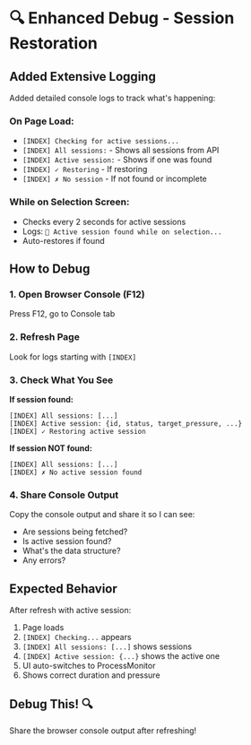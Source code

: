 # 🔍 Enhanced Debug - Session Restoration

## Added Extensive Logging

Added detailed console logs to track what's happening:

### On Page Load:
- `[INDEX] Checking for active sessions...`
- `[INDEX] All sessions:` - Shows all sessions from API
- `[INDEX] Active session:` - Shows if one was found
- `[INDEX] ✓ Restoring` - If restoring
- `[INDEX] ✗ No session` - If not found or incomplete

### While on Selection Screen:
- Checks every 2 seconds for active sessions
- Logs: `🔄 Active session found while on selection...`
- Auto-restores if found

## How to Debug

### 1. Open Browser Console (F12)
Press F12, go to Console tab

### 2. Refresh Page
Look for logs starting with `[INDEX]`

### 3. Check What You See

**If session found:**
```
[INDEX] All sessions: [...]
[INDEX] Active session: {id, status, target_pressure, ...}
[INDEX] ✓ Restoring active session
```

**If session NOT found:**
```
[INDEX] All sessions: [...]
[INDEX] ✗ No active session found
```

### 4. Share Console Output

Copy the console output and share it so I can see:
- Are sessions being fetched?
- Is active session found?
- What's the data structure?
- Any errors?

## Expected Behavior

After refresh with active session:
1. Page loads
2. `[INDEX] Checking...` appears
3. `[INDEX] All sessions: [...]` shows sessions
4. `[INDEX] Active session: {...}` shows the active one
5. UI auto-switches to ProcessMonitor
6. Shows correct duration and pressure

## Debug This! 🔍

Share the browser console output after refreshing!


